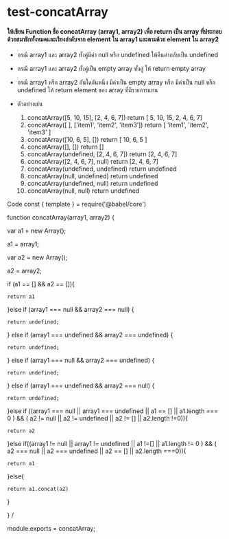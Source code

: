 # test-concatArray

#### ให้เขียน Function ชื่อ concatArray (array1, array2) เพื่อ return เป็น array ที่ประกอบด้วยสมาชิกทั้งหมดและเรียงลำดับจาก element ใน array1 และตามด้วย element ใน array2

- กรณี array1 และ array2 ทั้งคู่มีค่า null หรือ undefined ให้คืนค่ากลับเป็น undefined
- กรณี array1 และ array2 ทั้งคู่เป็น empty array ทั้งคู่ ให้ return empty array
- กรณี array1 หรือ array2 อันใดอันหนึ่ง มีค่าเป็น empty array หรือ มีค่าเป็น null หรือ undefined ให้ return element ของ array ที่มีรายการแทน

- ตัวอย่างเช่น
  1. concatArray([5, 10, 15], [2, 4, 6, 7]) return [ 5, 10, 15, 2, 4, 6, 7]
  2. concatArray([ ], ['item1', 'item2', 'item3’]) return [ 'item1', 'item2', 'item3' ]
  3. concatArray([10, 6, 5], []) return [ 10, 6, 5 ]
  4. concatArray([], []) return []
  5. concatArray(undefined, [2, 4, 6, 7]) return [2, 4, 6, 7]
  6. concatArray([2, 4, 6, 7], null) return [2, 4, 6, 7]
  7. concatArray(undefined, undefined) return undefined
  8. concatArray(null, undefined) return undefined
  9. concatArray(undefined, null) return undefined
  10. concatArray(null, null) return undefined


Code
const { template } = require('@babel/core')

function concatArray(array1, array2) {
  
  var a1 = new Array();
  
  a1 = array1;
  
  var a2 = new Array();
  
  a2 = array2;
  
  if (a1 == [] && a2 == []){
    
    return a1
  
  }else if (array1 === null && array2 === null) {
    
    return undefined;
  
  } else if (array1 === undefined && array2 === undefined) {
    
    return undefined;
  
  } else if (array1 === null && array2 === undefined) {
    
    return undefined;
  
  } else if (array1 === undefined && array2 === null) {
    
    return undefined;
  
  }else if ((array1 === null || array1 === undefined || a1 == [] || a1.length === 0 ) && ( a2 != null || a2 != undefined || a2 != [] || a2.length !=0)){
    
    return a2
  
  }else if((array1 != null || array1 != undefined || a1 !=[] || a1.length != 0 ) && ( a2 === null || a2 === undefined || a2 == [] || a2.length ===0)){
    
    return a1
  
  }else{
    
    return a1.concat(a2)
  
  }

}
  /


module.exports = concatArray;

